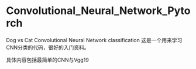 # Convolutional_Neural_Network_Pytorch
Dog vs Cat Convolutional Neural Network classification
这是一个用来学习CNN分类的代码，很好的入门资料。

具体内容包括最简单的CNN与Vgg19
